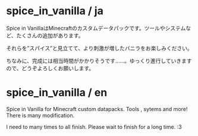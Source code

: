 # spice_in_vanilla / ja
Spice in VanillaはMinecraftのカスタムデータパックです。ツールやシステムなど、たくさんの追加があります。

それらを”スパイス”と見立てて、より刺激が増したバニラをお楽しみください。

ちなみに、完成には相当時間がかかりそうです……。ゆっくり進行していきますので、どうぞよろしくお願いします。

# spice_in_vanilla / en
Spice in Vanilla for Minecraft custom datapacks. Tools , sytems and more! There is many modification.

I need to  many times to all finish. Please wait to finish for a long time. :3

